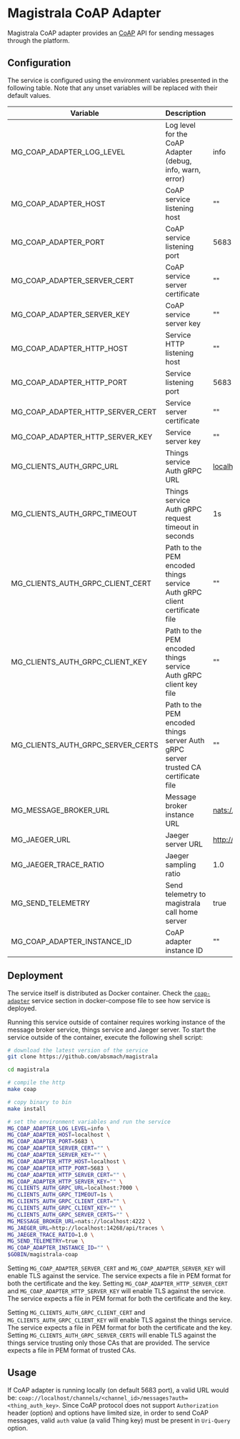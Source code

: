 # Magistrala CoAP Adapter

Magistrala CoAP adapter provides an [CoAP](http://coap.technology/) API for sending messages through the platform.

## Configuration

The service is configured using the environment variables presented in the following table. Note that any unset variables will be replaced with their default values.

| Variable                         | Description                                                                        | Default                            |
| -------------------------------- | ---------------------------------------------------------------------------------- | ---------------------------------- |
| MG_COAP_ADAPTER_LOG_LEVEL        | Log level for the CoAP Adapter (debug, info, warn, error)                          | info                               |
| MG_COAP_ADAPTER_HOST             | CoAP service listening host                                                        | ""                                 |
| MG_COAP_ADAPTER_PORT             | CoAP service listening port                                                        | 5683                               |
| MG_COAP_ADAPTER_SERVER_CERT      | CoAP service server certificate                                                    | ""                                 |
| MG_COAP_ADAPTER_SERVER_KEY       | CoAP service server key                                                            | ""                                 |
| MG_COAP_ADAPTER_HTTP_HOST        | Service HTTP listening host                                                        | ""                                 |
| MG_COAP_ADAPTER_HTTP_PORT        | Service listening port                                                             | 5683                               |
| MG_COAP_ADAPTER_HTTP_SERVER_CERT | Service server certificate                                                         | ""                                 |
| MG_COAP_ADAPTER_HTTP_SERVER_KEY  | Service server key                                                                 | ""                                 |
| MG_CLIENTS_AUTH_GRPC_URL          | Things service Auth gRPC URL                                                       | <localhost:7000>                   |
| MG_CLIENTS_AUTH_GRPC_TIMEOUT      | Things service Auth gRPC request timeout in seconds                                | 1s                                 |
| MG_CLIENTS_AUTH_GRPC_CLIENT_CERT  | Path to the PEM encoded things service Auth gRPC client certificate file           | ""                                 |
| MG_CLIENTS_AUTH_GRPC_CLIENT_KEY   | Path to the PEM encoded things service Auth gRPC client key file                   | ""                                 |
| MG_CLIENTS_AUTH_GRPC_SERVER_CERTS | Path to the PEM encoded things server Auth gRPC server trusted CA certificate file | ""                                 |
| MG_MESSAGE_BROKER_URL            | Message broker instance URL                                                        | <nats://localhost:4222>            |
| MG_JAEGER_URL                    | Jaeger server URL                                                                  | <http://localhost:4318/v1/traces> |
| MG_JAEGER_TRACE_RATIO            | Jaeger sampling ratio                                                              | 1.0                                |
| MG_SEND_TELEMETRY                | Send telemetry to magistrala call home server                                      | true                               |
| MG_COAP_ADAPTER_INSTANCE_ID      | CoAP adapter instance ID                                                           | ""                                 |

## Deployment

The service itself is distributed as Docker container. Check the [`coap-adapter`](https://github.com/absmach/magistrala/blob/main/docker/docker-compose.yml) service section in docker-compose file to see how service is deployed.

Running this service outside of container requires working instance of the message broker service, things service and Jaeger server.
To start the service outside of the container, execute the following shell script:

```bash
# download the latest version of the service
git clone https://github.com/absmach/magistrala

cd magistrala

# compile the http
make coap

# copy binary to bin
make install

# set the environment variables and run the service
MG_COAP_ADAPTER_LOG_LEVEL=info \
MG_COAP_ADAPTER_HOST=localhost \
MG_COAP_ADAPTER_PORT=5683 \
MG_COAP_ADAPTER_SERVER_CERT="" \
MG_COAP_ADAPTER_SERVER_KEY="" \
MG_COAP_ADAPTER_HTTP_HOST=localhost \
MG_COAP_ADAPTER_HTTP_PORT=5683 \
MG_COAP_ADAPTER_HTTP_SERVER_CERT="" \
MG_COAP_ADAPTER_HTTP_SERVER_KEY="" \
MG_CLIENTS_AUTH_GRPC_URL=localhost:7000 \
MG_CLIENTS_AUTH_GRPC_TIMEOUT=1s \
MG_CLIENTS_AUTH_GRPC_CLIENT_CERT="" \
MG_CLIENTS_AUTH_GRPC_CLIENT_KEY="" \
MG_CLIENTS_AUTH_GRPC_SERVER_CERTS="" \
MG_MESSAGE_BROKER_URL=nats://localhost:4222 \
MG_JAEGER_URL=http://localhost:14268/api/traces \
MG_JAEGER_TRACE_RATIO=1.0 \
MG_SEND_TELEMETRY=true \
MG_COAP_ADAPTER_INSTANCE_ID="" \
$GOBIN/magistrala-coap
```

Setting `MG_COAP_ADAPTER_SERVER_CERT` and `MG_COAP_ADAPTER_SERVER_KEY` will enable TLS against the service. The service expects a file in PEM format for both the certificate and the key. Setting `MG_COAP_ADAPTER_HTTP_SERVER_CERT` and `MG_COAP_ADAPTER_HTTP_SERVER_KEY` will enable TLS against the service. The service expects a file in PEM format for both the certificate and the key.

Setting `MG_CLIENTS_AUTH_GRPC_CLIENT_CERT` and `MG_CLIENTS_AUTH_GRPC_CLIENT_KEY` will enable TLS against the things service. The service expects a file in PEM format for both the certificate and the key. Setting `MG_CLIENTS_AUTH_GRPC_SERVER_CERTS` will enable TLS against the things service trusting only those CAs that are provided. The service expects a file in PEM format of trusted CAs.

## Usage

If CoAP adapter is running locally (on default 5683 port), a valid URL would be: `coap://localhost/channels/<channel_id>/messages?auth=<thing_auth_key>`.
Since CoAP protocol does not support `Authorization` header (option) and options have limited size, in order to send CoAP messages, valid `auth` value (a valid Thing key) must be present in `Uri-Query` option.
